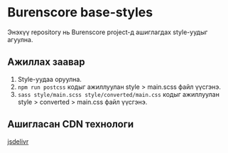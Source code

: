 # Burenscore base-styles
Энэхүү repository нь Burenscore project-д ашиглагдах style-уудыг агуулна.

## Ажиллах заавар
1. Style-уудаа оруулна.
2. `npm run postcss` кодыг ажиллуулан style > main.scss файл үүсгэнэ.
3. `sass style/main.scss style/converted/main.css` кодыг ажиллуулан style > converted > main.css файл үүсгэнэ.

## Ашигласан CDN технологи
[jsdelivr](https://www.jsdelivr.com/)